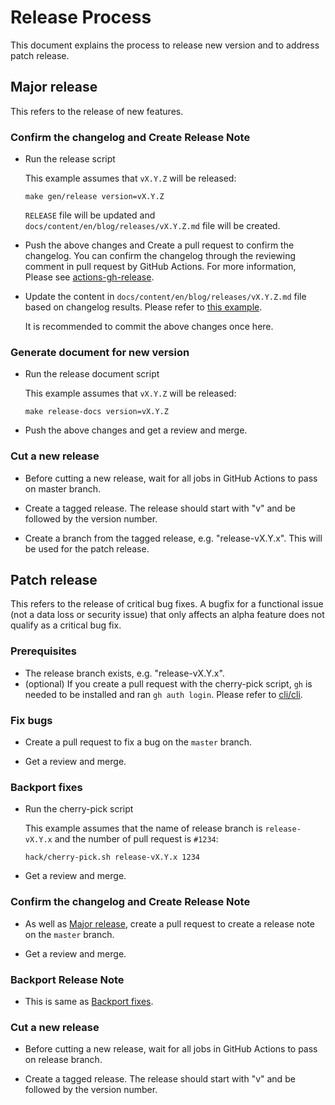 # Release Process
This document explains the process to release new version and to address patch release.

## Major release
This refers to the release of new features.

### Confirm the changelog and Create Release Note
- Run the release script

  This example assumes that `vX.Y.Z` will be released:
  ```shell
  make gen/release version=vX.Y.Z
  ````

  `RELEASE` file will be updated and `docs/content/en/blog/releases/vX.Y.Z.md` file will be created.

- Push the above changes and Create a pull request to confirm the changelog.
  You can confirm the changelog through the reviewing comment in pull request by GitHub Actions.
  For more information, Please see [actions-gh-release](https://github.com/pipe-cd/actions-gh-release).

- Update the content in `docs/content/en/blog/releases/vX.Y.Z.md` file based on changelog results.
  Please refer to [this example](https://github.com/pipe-cd/pipecd/pull/3792/commits/2b59f7f2a492405bf6df905b3823b417e4a10c3e).

  It is recommended to commit the above changes once here.

### Generate document for new version
- Run the release document script

  This example assumes that `vX.Y.Z` will be released:
  ```shell
  make release-docs version=vX.Y.Z
  ````

- Push the above changes and get a review and merge.

### Cut a new release
- Before cutting a new release, wait for all jobs in GitHub Actions to pass on master branch.

- Create a tagged release. The release should start with "v" and be followed by the version number.

- Create a branch from the tagged release, e.g. "release-vX.Y.x". This will be used for the patch release.

## Patch release
This refers to the release of critical bug fixes.
A bugfix for a functional issue (not a data loss or security issue) that only affects an alpha feature does not qualify as a critical bug fix.

### Prerequisites
- The release branch exists, e.g. "release-vX.Y.x".
- (optional) If you create a pull request with the cherry-pick script, `gh` is needed to be installed and ran `gh auth login`. Please refer to [cli/cli](https://github.com/cli/cli).

### Fix bugs
- Create a pull request to fix a bug on the `master` branch.

- Get a review and merge.

### Backport fixes
- Run the cherry-pick script

  This example assumes that the name of release branch is `release-vX.Y.x` and the number of pull request is `#1234`:
  ```shell
  hack/cherry-pick.sh release-vX.Y.x 1234
  ````

- Get a review and merge.

### Confirm the changelog and Create Release Note
- As well as [Major release](https://github.com/pipe-cd/pipecd/blob/master/RELEASES.md#confirm-the-changelog-and-create-release-note), create a pull request to create a release note on the `master` branch.

- Get a review and merge.

### Backport Release Note
- This is same as [Backport fixes](https://github.com/pipe-cd/pipecd/blob/master/RELEASES.md#backport-fixes).

### Cut a new release
- Before cutting a new release, wait for all jobs in GitHub Actions to pass on release branch.

- Create a tagged release. The release should start with "v" and be followed by the version number.
